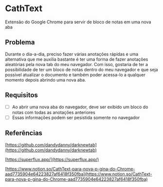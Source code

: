 # CathText

Extensão do Google Chrome para servir de bloco de notas em uma nova aba

## Problema

Durante o dia-a-dia, preciso fazer várias anotações rápidas e uma alternativa que me auxilia bastante é ter uma forma de fazer anotações aleatórias pela nova tab do meu navegador. Com isso, gostaria de ter a possibilidade de ter um bloco de notas dentro do meu navegador e que seja possível atualizar o documento e também poder acessa-lo a qualquer momento depois abrindo uma nova aba.

## Requisitos

- [ ]  Ao abrir uma nova aba do navegador, deve ser exibido um bloco do notas com todas as anotações anteriores
- [ ]  Essas informações podem ser pesistida somente no navegador

## Referências

[https://github.com/dandydanny/darknewtab](https://github.com/dandydanny/darknewtab)

[https://superflux.app/](https://superflux.app/)

[https://www.notion.so/CathText-para-nova-p-gina-do-Chrome-aad7735904e64223827af6418f350fba](https://www.notion.so/CathText-para-nova-p-gina-do-Chrome-aad7735904e64223827af6418f350fba)